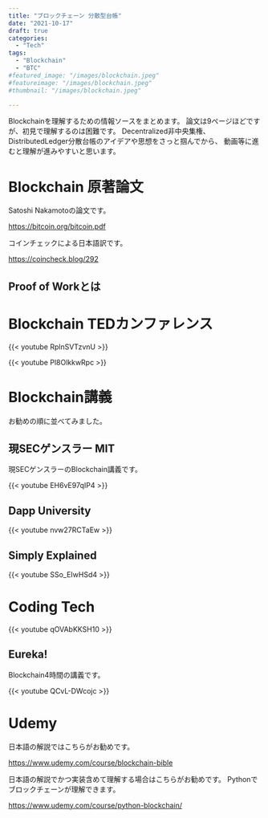 ```yaml
---
title: "ブロックチェーン 分散型台帳"
date: "2021-10-17"
draft: true
categories:
  - "Tech"
tags:
  - "Blockchain"
  - "BTC"
#featured_image: "/images/blockchain.jpeg"
#featureimage: "/images/blockchain.jpeg"
#thumbnail: "/images/blockchain.jpeg"

---
```


Blockchainを理解するための情報ソースをまとめます。
論文は9ページほどですが、初見で理解するのは困難です。
Decentralized非中央集権、DistributedLedger分散台帳のアイデアや思想をさっと掴んでから、
動画等に進むと理解が進みやすいと思います。


# Blockchain 原著論文

Satoshi Nakamotoの論文です。

https://bitcoin.org/bitcoin.pdf

コインチェックによる日本語訳です。

https://coincheck.blog/292

## Proof of Workとは




# Blockchain TEDカンファレンス


{{< youtube RplnSVTzvnU >}}



{{< youtube Pl8OlkkwRpc >}}

# Blockchain講義

お勧めの順に並べてみました。

## 現SECゲンスラー MIT

現SECゲンスラーのBlockchain講義です。

{{< youtube EH6vE97qIP4 >}}


## Dapp University

{{< youtube nvw27RCTaEw >}}


## Simply Explained

{{< youtube SSo_EIwHSd4 >}}

# Coding Tech

{{< youtube qOVAbKKSH10 >}}


## Eureka!

Blockchain4時間の講義です。

{{< youtube QCvL-DWcojc >}}



# Udemy

日本語の解説ではこちらがお勧めです。

https://www.udemy.com/course/blockchain-bible

日本語の解説でかつ実装含めて理解する場合はこちらがお勧めです。
Pythonでブロックチェーンが理解できます。

https://www.udemy.com/course/python-blockchain/
